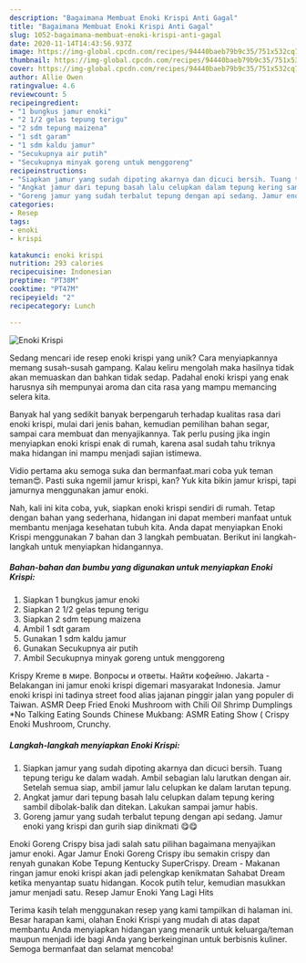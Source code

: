 ```yaml
---
description: "Bagaimana Membuat Enoki Krispi Anti Gagal"
title: "Bagaimana Membuat Enoki Krispi Anti Gagal"
slug: 1052-bagaimana-membuat-enoki-krispi-anti-gagal
date: 2020-11-14T14:43:56.937Z
image: https://img-global.cpcdn.com/recipes/94440baeb79b9c35/751x532cq70/enoki-krispi-foto-resep-utama.jpg
thumbnail: https://img-global.cpcdn.com/recipes/94440baeb79b9c35/751x532cq70/enoki-krispi-foto-resep-utama.jpg
cover: https://img-global.cpcdn.com/recipes/94440baeb79b9c35/751x532cq70/enoki-krispi-foto-resep-utama.jpg
author: Allie Owen
ratingvalue: 4.6
reviewcount: 5
recipeingredient:
- "1 bungkus jamur enoki"
- "2 1/2 gelas tepung terigu"
- "2 sdm tepung maizena"
- "1 sdt garam"
- "1 sdm kaldu jamur"
- "Secukupnya air putih"
- "Secukupnya minyak goreng untuk menggoreng"
recipeinstructions:
- "Siapkan jamur yang sudah dipoting akarnya dan dicuci bersih. Tuang tepung terigu ke dalam wadah. Ambil sebagian lalu larutkan dengan air. Setelah semua siap, ambil jamur lalu celupkan ke dalam larutan tepung."
- "Angkat jamur dari tepung basah lalu celupkan dalam tepung kering sambil dibolak-balik dan ditekan. Lakukan sampai jamur habis."
- "Goreng jamur yang sudah terbalut tepung dengan api sedang. Jamur enoki yang krispi dan gurih siap dinikmati 😋😋"
categories:
- Resep
tags:
- enoki
- krispi

katakunci: enoki krispi 
nutrition: 293 calories
recipecuisine: Indonesian
preptime: "PT38M"
cooktime: "PT47M"
recipeyield: "2"
recipecategory: Lunch

---
```



![Enoki Krispi](https://img-global.cpcdn.com/recipes/94440baeb79b9c35/751x532cq70/enoki-krispi-foto-resep-utama.jpg)

Sedang mencari ide resep enoki krispi yang unik? Cara menyiapkannya memang susah-susah gampang. Kalau keliru mengolah maka hasilnya tidak akan memuaskan dan bahkan tidak sedap. Padahal enoki krispi yang enak harusnya sih mempunyai aroma dan cita rasa yang mampu memancing selera kita.

Banyak hal yang sedikit banyak berpengaruh terhadap kualitas rasa dari enoki krispi, mulai dari jenis bahan, kemudian pemilihan bahan segar, sampai cara membuat dan menyajikannya. Tak perlu pusing jika ingin menyiapkan enoki krispi enak di rumah, karena asal sudah tahu triknya maka hidangan ini mampu menjadi sajian istimewa.

Vidio pertama aku semoga suka dan bermanfaat.mari coba yuk teman teman😍. Pasti suka ngemil jamur krispi, kan? Yuk kita bikin jamur krispi, tapi jamurnya menggunakan jamur enoki.


Nah, kali ini kita coba, yuk, siapkan enoki krispi sendiri di rumah. Tetap dengan bahan yang sederhana, hidangan ini dapat memberi manfaat untuk membantu menjaga kesehatan tubuh kita. Anda dapat menyiapkan Enoki Krispi menggunakan 7 bahan dan 3 langkah pembuatan. Berikut ini langkah-langkah untuk menyiapkan hidangannya.

<!--inarticleads1-->

##### Bahan-bahan dan bumbu yang digunakan untuk menyiapkan Enoki Krispi:

1. Siapkan 1 bungkus jamur enoki
1. Siapkan 2 1/2 gelas tepung terigu
1. Siapkan 2 sdm tepung maizena
1. Ambil 1 sdt garam
1. Gunakan 1 sdm kaldu jamur
1. Gunakan Secukupnya air putih
1. Ambil Secukupnya minyak goreng untuk menggoreng


Krispy Kreme в мире. Вопросы и ответы. Найти кофейню. Jakarta - Belakangan ini jamur enoki krispi digemari masyarakat Indonesia. Jamur enoki krispi ini tadinya street food alias jajanan pinggir jalan yang populer di Taiwan. ASMR Deep Fried Enoki Mushroom with Chili Oil Shrimp Dumplings *No Talking Eating Sounds Chinese Mukbang: ASMR Eating Show ( Crispy Enoki Mushroom, Crunchy. 

<!--inarticleads2-->

##### Langkah-langkah menyiapkan Enoki Krispi:

1. Siapkan jamur yang sudah dipoting akarnya dan dicuci bersih. Tuang tepung terigu ke dalam wadah. Ambil sebagian lalu larutkan dengan air. Setelah semua siap, ambil jamur lalu celupkan ke dalam larutan tepung.
1. Angkat jamur dari tepung basah lalu celupkan dalam tepung kering sambil dibolak-balik dan ditekan. Lakukan sampai jamur habis.
1. Goreng jamur yang sudah terbalut tepung dengan api sedang. Jamur enoki yang krispi dan gurih siap dinikmati 😋😋


Enoki Goreng Crispy bisa jadi salah satu pilihan bagaimana menyajikan jamur enoki. Agar Jamur Enoki Goreng Crispy ibu semakin crispy dan renyah gunakan Kobe Tepung Kentucky SuperCrispy. Dream - Makanan ringan jamur enoki krispi akan jadi pelengkap kenikmatan Sahabat Dream ketika menyantap suatu hidangan. Kocok putih telur, kemudian masukkan jamur menjadi satu. Resep Jamur Enoki Yang Lagi Hits 

Terima kasih telah menggunakan resep yang kami tampilkan di halaman ini. Besar harapan kami, olahan Enoki Krispi yang mudah di atas dapat membantu Anda menyiapkan hidangan yang menarik untuk keluarga/teman maupun menjadi ide bagi Anda yang berkeinginan untuk berbisnis kuliner. Semoga bermanfaat dan selamat mencoba!
